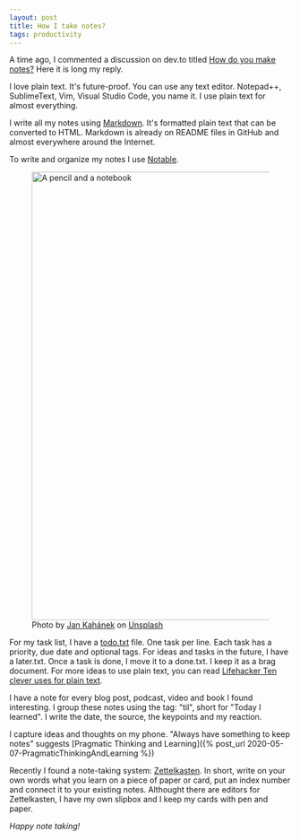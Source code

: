 ```yaml
---
layout: post
title: How I take notes?
tags: productivity
---
```


A time ago, I commented a discussion on dev.to titled [How do you make notes?](https://dev.to/kvanrooyen/how-do-you-make-notes-3444) Here it is long my reply. 

I love plain text. It's future-proof. You can use any text editor. Notepad++, SublimeText, Vim, Visual Studio Code, you name it. I use plain text for almost everything.

I write all my notes using [Markdown](https://www.markdownguide.org/). It's formatted plain text that can be converted to HTML. Markdown is already on README files in GitHub and almost everywhere around the Internet.

To write and organize my notes I use [Notable](https://notable.app/).

<figure>
<img src="https://images.unsplash.com/photo-1483546416237-76fd26bbcdd1?ixlib=rb-1.2.1&q=80&fm=jpg&crop=entropy&cs=tinysrgb&w=800&h=400&fit=crop&ixid=eyJhcHBfaWQiOjF9" width="800" alt="A pencil and a notebook" />

<figcaption><span>Photo by <a href="https://unsplash.com/@honza_kahanek?utm_source=unsplash&amp;utm_medium=referral&amp;utm_content=creditCopyText">Jan Kahánek</a> on <a href="https://unsplash.com/?utm_source=unsplash&amp;utm_medium=referral&amp;utm_content=creditCopyText">Unsplash</a></span>
</figure>

For my task list, I have a [todo.txt](http://todotxt.org/) file. One task per line. Each task has a priority, due date and optional tags. For ideas and tasks in the future, I have a later.txt. Once a task is done, I move it to a done.txt. I keep it as a brag document. For more ideas to use plain text, you can read [Lifehacker Ten clever uses for plain text](https://lifehacker.com/ten-clever-uses-for-plain-text-files-that-can-increase-1662774267).

I have a note for every blog post, podcast, video and book I found interesting. I group these notes using the tag: "til", short for "Today I learned". I write the date, the source, the keypoints and my reaction.

I capture ideas and thoughts on my phone. "Always have something to keep notes" suggests [Pragmatic Thinking and Learning]({% post_url 2020-05-07-PragmaticThinkingAndLearning %})

Recently I found a note-taking system: [Zettelkasten](https://en.wikipedia.org/wiki/Zettelkasten). In short, write on your own words what you learn on a piece of paper or card, put an index number and connect it to your existing notes. Althought there are editors for Zettelkasten, I have my own slipbox and I keep my cards with pen and paper.

_Happy note taking!_
